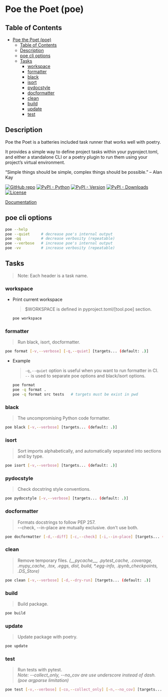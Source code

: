 # Poe the Poet (poe)

## Table of Contents

- [Poe the Poet (poe)](#poe-the-poet-poe)
  - [Table of Contents](#table-of-contents)
  - [Description](#description)
  - [poe cli options](#poe-cli-options)
  - [Tasks](#tasks)
    - [workspace](#workspace)
    - [formatter](#formatter)
    - [black](#black)
    - [isort](#isort)
    - [pydocstyle](#pydocstyle)
    - [docformatter](#docformatter)
    - [clean](#clean)
    - [build](#build)
    - [update](#update)
    - [test](#test)

## Description

Poe the Poet is a batteries included task runner that works well with poetry.

It provides a simple way to define project tasks within your pyproject.toml, and either a standalone CLI or a poetry plugin to run them using your project’s virtual environment.

“Simple things should be simple, complex things should be possible.” – Alan Kay

[![GitHub repo](https://img.shields.io/github/stars/nat-n/poethepoet?style=social)](https://github.com/nat-n/poethepoet)
[![PyPI - Python](https://img.shields.io/pypi/pyversions/poethepoet.svg)](https://pypi.org/project/poethepoet/)
[![PyPI - Version](https://img.shields.io/pypi/v/poethepoet.svg)](https://pypi.org/project/poethepoet/)
[![PyPI - Downloads](https://img.shields.io/pypi/dw/poethepoet)](https://pypistats.org/packages/poethepoet)
[![License](https://img.shields.io/pypi/l/ansicolortags.svg)](https://github.com/nat-n/poethepoet/blob/main/LICENSE)

[Documentation](https://poethepoet.natn.io)

## poe cli options

```bash
poe --help
poe --quiet     # decrease poe's internal output
poe -qq         # decrease verbosity (repeatable)
poe --verbose   # increase poe's internal output
poe -vv         # increase verbosity (repeatable)
```

## Tasks

> Note: Each header is a task name.

### workspace

- Print current workspace

  > $WORKSPACE is defined in pyproject.toml/[tool.poe] section.

  ```bash
  poe workspace
  ```

### formatter

> Run black, isort, docformatter.

```bash
poe format [-v,--verbose] [-q,--quiet] [targets... (default: .)]
```

- Example

  > `-q,--quiet` option is useful when you want to run formatter in CI.  
  > `--` is used to separate poe options and black/isort options.

  ```bash
  poe format
  poe -q format .
  poe -q format src tests   # targets must be exist in pwd
  ```

### black

> The uncompromising Python code formatter.

```bash
poe black [-v,--verbose] [targets... (default: .)]
```

### isort

> Sort imports alphabetically, and automatically separated into sections and by type.

```bash
poe isort [-v,--verbose] [targets... (default: .)]
```

### pydocstyle

> Check docstring style conventions.

```bash
poe pydocstyle [-v,--verbose] [targets... (default: .)]
```

### docformatter

> Formats docstrings to follow PEP 257.  
> --check, --in-place are mutually exclusive. don't use both.

```bash
poe docformatter [-d,--diff] [-c,--check] [-i,--in-place] [targets... (default: .)]
```

### clean

> Remove temporary files. <i>(\_\_pycache\_\_, .pytest_cache, .coverage, .mypy_cache, .tox, .eggs, dist, build, \*.egg-info, .ipynb_checkpoints, .DS_Store)</i>

```bash
poe clean [-v,--verbose] [-d,--dry-run] [targets... (default: .)]
```

### build

> Build package.

```bash
poe build
```

### update

> Update package with poetry.

```bash
poe update
```

### test

> Run tests with pytest.  
> <i>Note: --collect_only, --no_cov are use underscore instead of dash. (poe argparse limitation)</i>

```bash
poe test [-v,--verbose] [-co,--collect_only] [-n,--no_cov] [targets... (default: .)]
```
